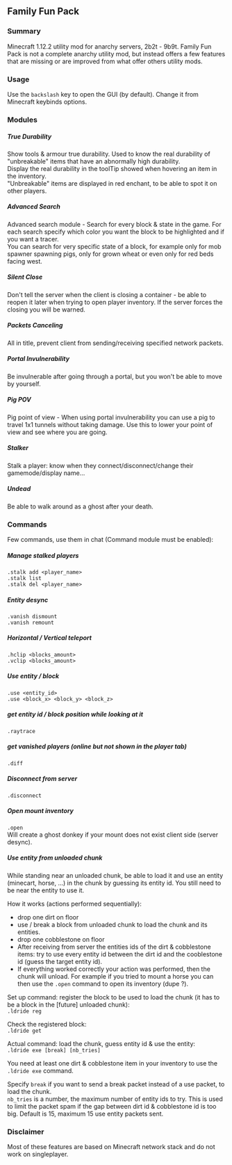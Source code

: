 ## Family Fun Pack

### Summary

Minecraft 1.12.2 utility mod for anarchy servers, 2b2t - 9b9t. Family Fun Pack is not a complete anarchy utility mod, but instead offers a few features that are missing or are improved from what offer others utility mods.

### Usage
Use the ```backslash``` key to open the GUI (by default). Change it from Minecraft keybinds options.

### Modules

##### True Durability
Show tools & armour true durability. Used to know the real durability of "unbreakable" items that have an abnormally high durability.   
Display the real durability in the toolTip showed when hovering an item in the inventory.  
"Unbreakable" items are displayed in red enchant, to be able to spot it on other players.

##### Advanced Search
Advanced search module - Search for every block & state in the game. For each search specify which color you want the block to be highlighted and if you want a tracer.  
You can search for very specific state of a block, for example only for mob spawner spawning pigs, only for grown wheat or even only for red beds facing west.

##### Silent Close
Don't tell the server when the client is closing a container - be able to reopen it later when trying to open player inventory. If the server forces the closing you will be warned.

##### Packets Canceling
All in title, prevent client from sending/receiving specified network packets.

##### Portal Invulnerability
Be invulnerable after going through a portal, but you won't be able to move by yourself.

##### Pig POV
Pig point of view -  When using portal invulnerability you can use a pig to travel 1x1 tunnels without taking damage. Use this to lower your point of view and see where you are going.

##### Stalker
Stalk a player: know when they connect/disconnect/change their gamemode/display name...

##### Undead
Be able to walk around as a ghost after your death.

### Commands
Few commands, use them in chat (Command module must be enabled):
##### Manage stalked players
```.stalk add <player_name>```  
```.stalk list```  
```.stalk del <player_name>```

##### Entity desync
```.vanish dismount```  
```.vanish remount```  

##### Horizontal / Vertical teleport
```.hclip <blocks_amount>```  
```.vclip <blocks_amount>```

##### Use entity / block
```.use <entity_id>```  
```.use <block_x> <block_y> <block_z>```

##### get entity id / block position while looking at it
```.raytrace```

##### get vanished players (online but not shown in the player tab)
```.diff```

##### Disconnect from server
```.disconnect```

##### Open mount inventory
```.open```  
Will create a ghost donkey if your mount does not exist client side (server desync).

##### Use entity from unloaded chunk
While standing near an unloaded chunk, be able to load it and use an entity (minecart, horse, ...) in the chunk by guessing its entity id. You still need to be near the entity to use it.

How it works (actions performed sequentially):
 - drop one dirt on floor
 - use / break a block from unloaded chunk to load the chunk and its entities.
 - drop one cobblestone on floor
 - After receiving from server the entities ids of the dirt & cobblestone items: try to use every entity id between the dirt id and the cooblestone id (guess the target entity id).
 - If everything worked correctly your action was performed, then the chunk will unload. For example if you tried to mount a horse you can then use the ```.open``` command to open its inventory (dupe ?).

Set up command: register the block to be used to load the chunk (it has to be a block in the [future] unloaded chunk):  
```.ldride reg```

Check the registered block:  
```.ldride get```

Actual command: load the chunk, guess entity id & use the entity:  
```.ldride exe [break] [nb_tries]```

You need at least one dirt & cobblestone item in your inventory to use the ```.ldride exe``` command.

Specify ```break``` if you want to send a break packet instead of a use packet, to load the chunk.  
```nb_tries``` is a number, the maximum number of entity ids to try. This is used to limit the packet spam if the gap between dirt id & cobblestone id is too big. Default is 15, maximum 15 use entity packets sent.

### Disclaimer
Most of these features are based on Minecraft network stack and do not work on singleplayer.
